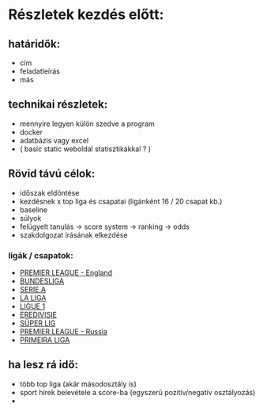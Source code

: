 # Részletek kezdés előtt: 

## határidők: 

   - cím
   - feladatleírás 
   - más


## technikai részletek:

   - mennyire legyen külön szedve a program
   - docker 
   - adatbázis vagy excel
   - ( basic static weboldal statisztikákkal ? )


## Rövid távú célok:

   - időszak eldöntése
   - kezdésnek x top liga és csapatai (ligánként 16 / 20 csapat kb.)
   - baseline 
   - súlyok
   - felügyelt tanulás -> score system -> ranking -> odds
   - szakdolgozat írásának elkezdése

### ligák / csapatok:

   - [PREMIER LEAGUE - England](https://int.soccerway.com/national/england/premier-league/20232024/regular-season/r76443/)
   - [BUNDESLIGA](https://int.soccerway.com/national/germany/bundesliga/20232024/regular-season/r76158/)
   - [SERIE A](https://int.soccerway.com/national/italy/serie-a/20232024/regular-season/r77308/)
   - [LA LIGA](https://int.soccerway.com/national/spain/primera-division/20232024/regular-season/r76831/)
   - [LIGUE 1](https://int.soccerway.com/national/france/ligue-1/20232024/regular-season/r76731/)
   - [EREDIVISIE](https://int.soccerway.com/national/netherlands/eredivisie/20232024/regular-season/r77314/)
   - [SÜPER LIG](https://int.soccerway.com/national/turkey/super-lig/20232024/regular-season/r77175/)
   - [PREMIER LEAGUE - Russia](https://int.soccerway.com/national/russia/premier-league/20232024/regular-season/r76769/)
   - [PRIMEIRA LIGA](https://int.soccerway.com/national/portugal/portuguese-liga-/20232024/regular-season/r76181/)
   

## ha lesz rá idő: 

   - több top liga (akár másodosztály is)
   - sport hírek belevétele a score-ba (egyszerű pozitív/negatív osztályozás)
   - 